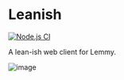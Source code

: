 # Leanish

[![Node.js CI](https://github.com/NatoBoram/Leanish/actions/workflows/node.js.yaml/badge.svg)](https://github.com/NatoBoram/Leanish/actions/workflows/node.js.yaml)

A lean-ish web client for Lemmy.

![image](https://github.com/NatoBoram/Leanish/assets/10495562/78d2f275-2aff-4a46-81cd-f2602bb22457)
